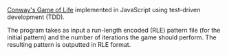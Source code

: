 [Conway's Game of Life](https://en.wikipedia.org/wiki/Conway%27s_Game_of_Life) implemented in JavaScript using test-driven development (TDD).

The program takes as input a run-length encoded (RLE) pattern file (for the initial pattern) and the number of iterations the game should perform. The resulting pattern is outputted in RLE format.
